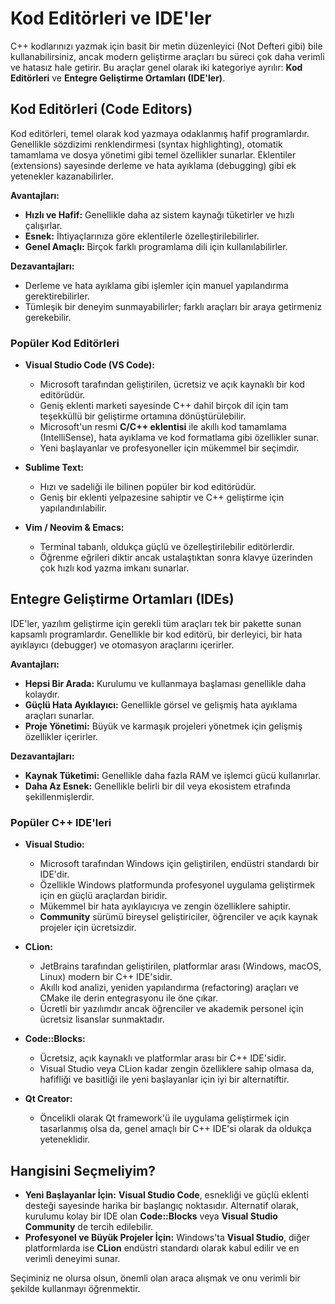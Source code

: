 # Kod Editörleri ve IDE'ler

C++ kodlarınızı yazmak için basit bir metin düzenleyici (Not Defteri gibi) bile kullanabilirsiniz, ancak modern geliştirme araçları bu süreci çok daha verimli ve hatasız hale getirir. Bu araçlar genel olarak iki kategoriye ayrılır: **Kod Editörleri** ve **Entegre Geliştirme Ortamları (IDE'ler)**.

## Kod Editörleri (Code Editors)

Kod editörleri, temel olarak kod yazmaya odaklanmış hafif programlardır. Genellikle sözdizimi renklendirmesi (syntax highlighting), otomatik tamamlama ve dosya yönetimi gibi temel özellikler sunarlar. Eklentiler (extensions) sayesinde derleme ve hata ayıklama (debugging) gibi ek yetenekler kazanabilirler.

**Avantajları:**
-   **Hızlı ve Hafif:** Genellikle daha az sistem kaynağı tüketirler ve hızlı çalışırlar.
-   **Esnek:** İhtiyaçlarınıza göre eklentilerle özelleştirilebilirler.
-   **Genel Amaçlı:** Birçok farklı programlama dili için kullanılabilirler.

**Dezavantajları:**
-   Derleme ve hata ayıklama gibi işlemler için manuel yapılandırma gerektirebilirler.
-   Tümleşik bir deneyim sunmayabilirler; farklı araçları bir araya getirmeniz gerekebilir.

### Popüler Kod Editörleri

-   **Visual Studio Code (VS Code):**
    -   Microsoft tarafından geliştirilen, ücretsiz ve açık kaynaklı bir kod editörüdür.
    -   Geniş eklenti marketi sayesinde C++ dahil birçok dil için tam teşekküllü bir geliştirme ortamına dönüştürülebilir.
    -   Microsoft'un resmi **C/C++ eklentisi** ile akıllı kod tamamlama (IntelliSense), hata ayıklama ve kod formatlama gibi özellikler sunar.
    -   Yeni başlayanlar ve profesyoneller için mükemmel bir seçimdir.

-   **Sublime Text:**
    -   Hızı ve sadeliği ile bilinen popüler bir kod editörüdür.
    -   Geniş bir eklenti yelpazesine sahiptir ve C++ geliştirme için yapılandırılabilir.

-   **Vim / Neovim & Emacs:**
    -   Terminal tabanlı, oldukça güçlü ve özelleştirilebilir editörlerdir.
    -   Öğrenme eğrileri diktir ancak ustalaştıktan sonra klavye üzerinden çok hızlı kod yazma imkanı sunarlar.

## Entegre Geliştirme Ortamları (IDEs)

IDE'ler, yazılım geliştirme için gerekli tüm araçları tek bir pakette sunan kapsamlı programlardır. Genellikle bir kod editörü, bir derleyici, bir hata ayıklayıcı (debugger) ve otomasyon araçlarını içerirler.

**Avantajları:**
-   **Hepsi Bir Arada:** Kurulumu ve kullanmaya başlaması genellikle daha kolaydır.
-   **Güçlü Hata Ayıklayıcı:** Genellikle görsel ve gelişmiş hata ayıklama araçları sunarlar.
-   **Proje Yönetimi:** Büyük ve karmaşık projeleri yönetmek için gelişmiş özellikler içerirler.

**Dezavantajları:**
-   **Kaynak Tüketimi:** Genellikle daha fazla RAM ve işlemci gücü kullanırlar.
-   **Daha Az Esnek:** Genellikle belirli bir dil veya ekosistem etrafında şekillenmişlerdir.

### Popüler C++ IDE'leri

-   **Visual Studio:**
    -   Microsoft tarafından Windows için geliştirilen, endüstri standardı bir IDE'dir.
    -   Özellikle Windows platformunda profesyonel uygulama geliştirmek için en güçlü araçlardan biridir.
    -   Mükemmel bir hata ayıklayıcıya ve zengin özelliklere sahiptir.
    -   **Community** sürümü bireysel geliştiriciler, öğrenciler ve açık kaynak projeler için ücretsizdir.

-   **CLion:**
    -   JetBrains tarafından geliştirilen, platformlar arası (Windows, macOS, Linux) modern bir C++ IDE'sidir.
    -   Akıllı kod analizi, yeniden yapılandırma (refactoring) araçları ve CMake ile derin entegrasyonu ile öne çıkar.
    -   Ücretli bir yazılımdır ancak öğrenciler ve akademik personel için ücretsiz lisanslar sunmaktadır.

-   **Code::Blocks:**
    -   Ücretsiz, açık kaynaklı ve platformlar arası bir C++ IDE'sidir.
    -   Visual Studio veya CLion kadar zengin özelliklere sahip olmasa da, hafifliği ve basitliği ile yeni başlayanlar için iyi bir alternatiftir.

-   **Qt Creator:**
    -   Öncelikli olarak Qt framework'ü ile uygulama geliştirmek için tasarlanmış olsa da, genel amaçlı bir C++ IDE'si olarak da oldukça yeteneklidir.

## Hangisini Seçmeliyim?

-   **Yeni Başlayanlar İçin:** **Visual Studio Code**, esnekliği ve güçlü eklenti desteği sayesinde harika bir başlangıç noktasıdır. Alternatif olarak, kurulumu kolay bir IDE olan **Code::Blocks** veya **Visual Studio Community** de tercih edilebilir.
-   **Profesyonel ve Büyük Projeler İçin:** Windows'ta **Visual Studio**, diğer platformlarda ise **CLion** endüstri standardı olarak kabul edilir ve en verimli deneyimi sunar.

Seçiminiz ne olursa olsun, önemli olan araca alışmak ve onu verimli bir şekilde kullanmayı öğrenmektir.
